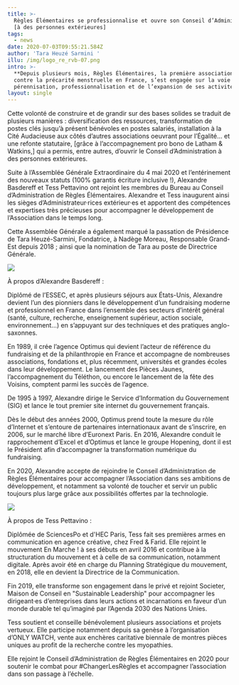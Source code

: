 ```yaml
---
title: >-
  Règles Élémentaires se professionnalise et ouvre son Conseil d’Administration
  [à des personnes extérieures] 
tags:
  - news
date: 2020-07-03T09:55:21.584Z
author: 'Tara Heuzé Sarmini '
illu: /img/logo_re_rvb-07.png
intro: >-
  **Depuis plusieurs mois, Règles Élémentaires, la première association de lutte
  contre la précarité menstruelle en France, s’est engagée sur la voie de la
  pérennisation, professionnalisation et de l’expansion de ses activités.**
layout: single
---
```

Cette volonté de construire et de grandir sur des bases solides se traduit de plusieurs manières : diversification des ressources, transformation de postes clés jusqu’à présent bénévoles en postes salariés, installation à la Cité Audacieuse aux côtés d’autres associations oeuvrant pour l’Égalité… et une refonte statutaire, \[grâce à l’accompagnement pro bono de Latham & Watkins,] qui a permis, entre autres, d’ouvrir le Conseil d’Administration à des personnes extérieures. 



Suite à l’Assemblée Générale Extraordinaire du 4 mai 2020 et l’entérinement des nouveaux statuts (100% garantis écriture inclusive !), Alexandre Basdereff et Tess Pettavino ont rejoint les membres du Bureau au Conseil d’Administration de Règles Élémentaires. Alexandre et Tess inaugurent ainsi les sièges d’Administrateur·rices extérieur·es et apportent des compétences et expertises très précieuses pour accompagner le développement de l’Association dans le temps long. 



Cette Assemblée Générale a également marqué la passation de Présidence de Tara Heuzé-Sarmini, Fondatrice, à Nadège Moreau, Responsable Grand-Est depuis 2018 ; ainsi que la nomination de Tara au poste de Directrice Générale. 



![](/img/capture-d’écran-2020-07-03-à-12.02.07.png)

À propos d’Alexandre Basdereff : 



Diplômé de l’ESSEC, et après plusieurs séjours aux États-Unis, Alexandre devient l’un des pionniers dans le développement d’un fundraising moderne et professionnel en France dans l’ensemble des secteurs d’intérêt général (santé, culture, recherche, enseignement supérieur, action sociale, environnement…) en s’appuyant sur des techniques et des pratiques anglo-saxonnes.



En 1989, il crée l’agence Optimus qui devient l’acteur de référence du fundraising et de la philanthropie en France et accompagne de nombreuses associations, fondations et, plus récemment, universités et grandes écoles dans leur développement. Le lancement des Pièces Jaunes, l’accompagnement du Téléthon, ou encore le lancement de la fête des Voisins, comptent parmi les succès de l’agence.



De 1995 à 1997, Alexandre dirige le Service d’Information du Gouvernement (SIG) et lance le tout premier site internet du gouvernement français. 



Dès le début des années 2000, Optimus prend toute la mesure du rôle d’Internet et s’entoure de partenaires internationaux avant de s’inscrire, en 2006, sur le marché libre d’Euronext Paris. En 2016, Alexandre conduit le rapprochement d’Excel et d’Optimus et lance le groupe Hopening, dont il est le Président afin d’accompagner la transformation numérique du fundraising.  



En 2020, Alexandre accepte de rejoindre le Conseil d’Administration de Règles Élémentaires pour accompagner l’Association dans ses ambitions de développement, et notamment sa volonté de toucher et servir un public toujours plus large grâce aux possibilités offertes par la technologie.



![](/img/capture-d’écran-2020-07-03-à-12.02.27.png)

À propos de Tess Pettavino : 



Diplômée de SciencesPo et d'HEC Paris, Tess fait ses premières armes en communication en agence créative, chez Fred & Farid. Elle rejoint le mouvement En Marche ! à ses débuts en avril 2016 et contribue à la structuration du mouvement et à celle de sa communication, notamment digitale. Après avoir été en charge du Planning Stratégique du mouvement, en 2018, elle en devient la Directrice de la Communication. 



Fin 2019, elle transforme son engagement dans le privé et rejoint Societer, Maison de Conseil en "Sustainable Leadership" pour accompagner les dirigeant·es d’entreprises dans leurs actions et incarnations en faveur d’un monde durable tel qu’imaginé par l’Agenda 2030 des Nations Unies. 



Tess soutient et conseille bénévolement plusieurs associations et projets vertueux. Elle participe notamment depuis sa genèse à l’organisation d’ONLY WATCH, vente aux enchères caritative biennale de montres pièces uniques au profit de la recherche contre les myopathies. 



Elle rejoint le Conseil d’Administration de Règles Élémentaires en 2020 pour soutenir le combat pour #ChangerLesRègles et accompagner l’association dans son passage à l’échelle.
